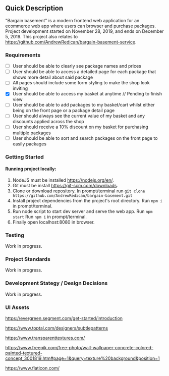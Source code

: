 ## Quick Description

"Bargain basement" is a modern frontend web application for an ecommerce web app where users can browser and purchase packages. Project development started on November 28, 2019, and ends on December 5, 2019. This project also relates to https://github.com/AndrewRedican/bargain-basement-service.

### Requirements

- [ ] User should be able to clearly see package names and prices
- [ ] User should be able to access a detailed page for each package that shows more detail about said package
- [ ] All pages should include some form styling to make the shop look inviting
- [x] User should be able to access my basket at anytime // Pending to finish view
- [ ] User should be able to add packages to my basket/cart whilst either being on the front page or a package detail page
- [ ] User should always see the current value of my basket and any discounts applied across the shop
- [ ] User should receive a 10% discount on my basket for purchasing multiple packages
- [ ] User should be able to sort and search packages on the front page to easily packages

### Getting Started

#### Running project locally:

1. NodeJS must be installed https://nodejs.org/en/.
2. Git must be install https://git-scm.com/downloads.
3. Clone or download repository. In prompt/terminal run `git clone https://github.com/AndrewRedican/bargain-basement.git`
4. Install project dependencies from the project's root directory. Run `npm i` in prompt/terminal.
5. Run node script to start dev server and serve the web app. Run `npm start` Run `npm i` in prompt/terminal.
6. Finally open localhost:8080 in browser.

### Testing

Work in progress.

### Project Standards

Work in progress.

### Development Stategy / Design Decisions

Work in progress.

### UI Assets

https://evergreen.segment.com/get-started/introduction

https://www.toptal.com/designers/subtlepatterns

https://www.transparenttextures.com/

https://www.freepik.com/free-photo/wall-wallpaper-concrete-colored-painted-textured-concept_3001819.htm#page=1&query=texture%20background&position=1

https://www.flaticon.com/
